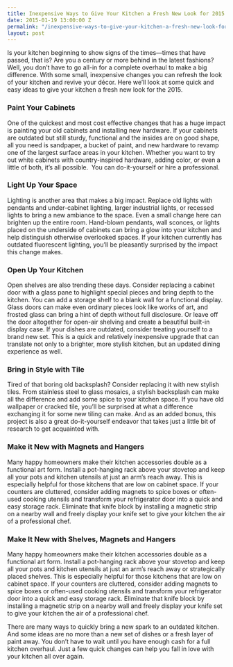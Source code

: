 ```yaml
---
title: Inexpensive Ways to Give Your Kitchen a Fresh New Look for 2015
date: 2015-01-19 13:00:00 Z
permalink: "/inexpensive-ways-to-give-your-kitchen-a-fresh-new-look-for-2015/"
layout: post
---
```


Is your kitchen beginning to show signs of the times—times that have passed, that is? Are you a century or more behind in the latest fashions? Well, you don’t have to go all-in for a complete overhaul to make a big difference. With some small, inexpensive changes you can refresh the look of your kitchen and revive your décor. Here we’ll look at some quick and easy ideas to give your kitchen a fresh new look for the 2015.



<h3>Paint Your Cabinets</h3>
One of the quickest and most cost effective changes that has a huge impact is painting your old cabinets and installing new hardware. If your cabinets are outdated but still sturdy, functional and the insides are on good shape, all you need is sandpaper, a bucket of paint, and new hardware to revamp one of the largest surface areas in your kitchen.  Whether you want to try out white cabinets with country-inspired hardware, adding color, or even a little of both, it’s all possible.  You can do-it-yourself or hire a professional.
<h3>Light Up Your Space</h3>
Lighting is another area that makes a big impact. Replace old lights with pendants and under-cabinet lighting, larger industrial lights, or recessed lights to bring a new ambiance to the space. Even a small change here can brighten up the entire room. Hand-blown pendants, wall sconces, or lights placed on the underside of cabinets can bring a glow into your kitchen and help distinguish otherwise overlooked spaces. If your kitchen currently has outdated fluorescent lighting, you’ll be pleasantly surprised by the impact this change makes.

<h3>Open Up Your Kitchen</h3>
Open shelves are also trending these days. Consider replacing a cabinet door with a glass pane to highlight special pieces and bring depth to the kitchen. You can add a storage shelf to a blank wall for a functional display. Glass doors can make even ordinary pieces look like works of art, and frosted glass can bring a hint of depth without full disclosure. Or leave off the door altogether for open-air shelving and create a beautiful built-in display case. If your dishes are outdated, consider treating yourself to a brand new set. This is a quick and relatively inexpensive upgrade that can translate not only to a brighter, more stylish kitchen, but an updated dining experience as well. 


<h3>Bring in Style with Tile</h3> 
Tired of that boring old backsplash? Consider replacing it with new stylish tiles. From stainless steel to glass mosaics, a stylish backsplash can make all the difference and add some spice to your kitchen space. If you have old wallpaper or cracked tile, you’ll be surprised at what a difference exchanging it for some new tiling can make. And as an added bonus, this project is also a great do-it-yourself endeavor that takes just a little bit of research to get acquainted with.
<h3>Make it New with Magnets and Hangers</h3>
Many happy homeowners make their kitchen accessories double as a functional art form. Install a pot-hanging rack above your stovetop and keep all your pots and kitchen utensils at just an arm’s reach away. This is especially helpful for those kitchens that are low on cabinet space. If your counters are cluttered, consider adding magnets to spice boxes or often-used cooking utensils and transform your refrigerator door into a quick and easy storage rack. Eliminate that knife block by installing a magnetic strip on a nearby wall and freely display your knife set to give your kitchen the air of a professional chef.

<h3>Make It New with Shelves, Magnets and Hangers</h3>
Many happy homeowners make their kitchen accessories double as a functional art form. Install a pot-hanging rack above your stovetop and keep all your pots and kitchen utensils at just an arm’s reach away or strategically placed shelves. This is especially helpful for those kitchens that are low on cabinet space. If your counters are cluttered, consider adding magnets to spice boxes or often-used cooking utensils and transform your refrigerator door into a quick and easy storage rack. Eliminate that knife block by installing a magnetic strip on a nearby wall and freely display your knife set to give your kitchen the air of a professional chef.

There are many ways to quickly bring a new spark to an outdated kitchen. And some ideas are no more than a new set of dishes or a fresh layer of paint away. You don’t have to wait until you have enough cash for a full kitchen overhaul. Just a few quick changes can help you fall in love with your kitchen all over again.

&nbsp;
